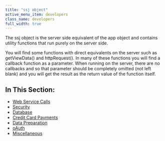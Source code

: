 ```yaml
---
title: "ssj object"
active_menu_item: developers
class_name: developers
full_width: true
---
```



The ssj object is the server side equivalent of the app object and contains utility functions that run purely on the server side.

You will find some functions with direct equivalents on the server such as getViewData() and httpRequest(). In many of these functions you will find a callback function as a parameter. When running on the server, there are no callbacks and so that parameter should be completely omitted (not left blank) and you will get the result as the return value of the function itself.

## In This Section:

 - [Web Service Calls](/developers/user-guide/scripting-apis/server-side-api/ssj-object/web-service-calls/)
 - [Security](/developers/user-guide/scripting-apis/server-side-api/ssj-object/security/)
 - [Database](/developers/user-guide/scripting-apis/server-side-api/ssj-object/database/)
 - [Credit Card Payments](/developers/user-guide/scripting-apis/server-side-api/ssj-object/credit-card-payments/)
 - [Data Preparation](/developers/user-guide/scripting-apis/server-side-api/ssj-object/data-preparation)
 - [oAuth](/developers/user-guide/scripting-apis/server-side-api/ssj-object/oauth/)
 - [Miscellaneous](/developers/user-guide/scripting-apis/server-side-api/ssj-object/miscellaneous/)

